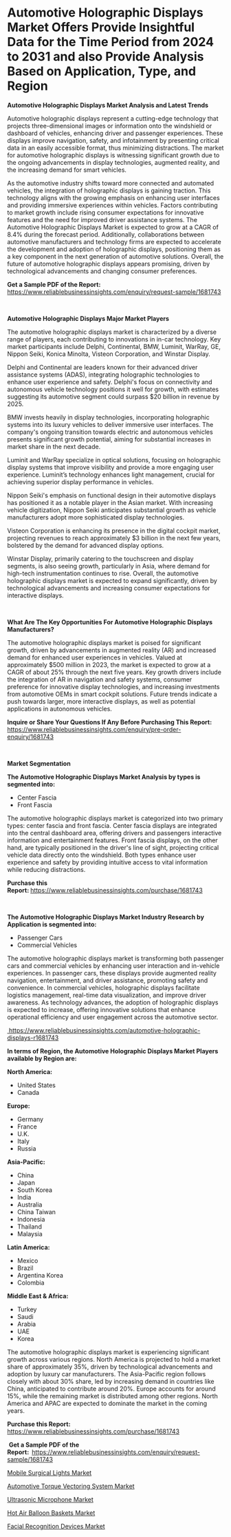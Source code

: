 <p><h1>Automotive Holographic Displays Market Offers Provide Insightful Data for the Time Period from 2024 to 2031 and also Provide Analysis Based on Application, Type, and Region</h1></p><p><strong>Automotive Holographic Displays Market Analysis and Latest Trends</strong></p>
<p><p>Automotive holographic displays represent a cutting-edge technology that projects three-dimensional images or information onto the windshield or dashboard of vehicles, enhancing driver and passenger experiences. These displays improve navigation, safety, and infotainment by presenting critical data in an easily accessible format, thus minimizing distractions. The market for automotive holographic displays is witnessing significant growth due to the ongoing advancements in display technologies, augmented reality, and the increasing demand for smart vehicles. </p><p>As the automotive industry shifts toward more connected and automated vehicles, the integration of holographic displays is gaining traction. This technology aligns with the growing emphasis on enhancing user interfaces and providing immersive experiences within vehicles. Factors contributing to market growth include rising consumer expectations for innovative features and the need for improved driver assistance systems. The Automotive Holographic Displays Market is expected to grow at a CAGR of 8.4% during the forecast period. Additionally, collaborations between automotive manufacturers and technology firms are expected to accelerate the development and adoption of holographic displays, positioning them as a key component in the next generation of automotive solutions. Overall, the future of automotive holographic displays appears promising, driven by technological advancements and changing consumer preferences.</p></p>
<p><strong>Get a Sample PDF of the Report:&nbsp;</strong> <a href="https://www.reliablebusinessinsights.com/enquiry/request-sample/1681743?utm_campaign=97&utm_medium=2&utm_source=Github&utm_content=ia&utm_term=01102024&utm_id=automotive-holographic-displays">https://www.reliablebusinessinsights.com/enquiry/request-sample/1681743</a></p>
<p>&nbsp;</p>
<p><strong>Automotive Holographic Displays Major Market Players</strong></p>
<p><p>The automotive holographic displays market is characterized by a diverse range of players, each contributing to innovations in in-car technology. Key market participants include Delphi, Continental, BMW, Luminit, WarRay, GE, Nippon Seiki, Konica Minolta, Visteon Corporation, and Winstar Display.</p><p>Delphi and Continental are leaders known for their advanced driver assistance systems (ADAS), integrating holographic technologies to enhance user experience and safety. Delphi's focus on connectivity and autonomous vehicle technology positions it well for growth, with estimates suggesting its automotive segment could surpass $20 billion in revenue by 2025.</p><p>BMW invests heavily in display technologies, incorporating holographic systems into its luxury vehicles to deliver immersive user interfaces. The company's ongoing transition towards electric and autonomous vehicles presents significant growth potential, aiming for substantial increases in market share in the next decade.</p><p>Luminit and WarRay specialize in optical solutions, focusing on holographic display systems that improve visibility and provide a more engaging user experience. Luminit’s technology enhances light management, crucial for achieving superior display performance in vehicles.</p><p>Nippon Seiki's emphasis on functional design in their automotive displays has positioned it as a notable player in the Asian market. With increasing vehicle digitization, Nippon Seiki anticipates substantial growth as vehicle manufacturers adopt more sophisticated display technologies.</p><p>Visteon Corporation is enhancing its presence in the digital cockpit market, projecting revenues to reach approximately $3 billion in the next few years, bolstered by the demand for advanced display options.</p><p>Winstar Display, primarily catering to the touchscreen and display segments, is also seeing growth, particularly in Asia, where demand for high-tech instrumentation continues to rise. Overall, the automotive holographic displays market is expected to expand significantly, driven by technological advancements and increasing consumer expectations for interactive displays.</p></p>
<p>&nbsp;</p>
<p><strong>What Are The Key Opportunities For Automotive Holographic Displays Manufacturers?</strong></p>
<p><p>The automotive holographic displays market is poised for significant growth, driven by advancements in augmented reality (AR) and increased demand for enhanced user experiences in vehicles. Valued at approximately $500 million in 2023, the market is expected to grow at a CAGR of about 25% through the next five years. Key growth drivers include the integration of AR in navigation and safety systems, consumer preference for innovative display technologies, and increasing investments from automotive OEMs in smart cockpit solutions. Future trends indicate a push towards larger, more interactive displays, as well as potential applications in autonomous vehicles.</p></p>
<p><strong>Inquire or Share Your Questions If Any Before Purchasing This Report:</strong> <a href="https://www.reliablebusinessinsights.com/enquiry/pre-order-enquiry/1681743?utm_campaign=97&utm_medium=2&utm_source=Github&utm_content=ia&utm_term=01102024&utm_id=automotive-holographic-displays">https://www.reliablebusinessinsights.com/enquiry/pre-order-enquiry/1681743</a></p>
<p>&nbsp;</p>
<p><strong>Market Segmentation</strong></p>
<p><strong>The Automotive Holographic Displays Market Analysis by types is segmented into:</strong></p>
<p><ul><li>Center Fascia</li><li>Front Fascia</li></ul></p>
<p><p>The automotive holographic displays market is categorized into two primary types: center fascia and front fascia. Center fascia displays are integrated into the central dashboard area, offering drivers and passengers interactive information and entertainment features. Front fascia displays, on the other hand, are typically positioned in the driver's line of sight, projecting critical vehicle data directly onto the windshield. Both types enhance user experience and safety by providing intuitive access to vital information while reducing distractions.</p></p>
<p><strong>Purchase this Report:&nbsp;</strong><a href="https://www.reliablebusinessinsights.com/purchase/1681743?utm_campaign=97&utm_medium=2&utm_source=Github&utm_content=ia&utm_term=01102024&utm_id=automotive-holographic-displays">https://www.reliablebusinessinsights.com/purchase/1681743</a></p>
<p>&nbsp;</p>
<p><strong>The Automotive Holographic Displays Market Industry Research by Application is segmented into:</strong></p>
<p><ul><li>Passenger Cars</li><li>Commercial Vehicles</li></ul></p>
<p><p>The automotive holographic displays market is transforming both passenger cars and commercial vehicles by enhancing user interaction and in-vehicle experiences. In passenger cars, these displays provide augmented reality navigation, entertainment, and driver assistance, promoting safety and convenience. In commercial vehicles, holographic displays facilitate logistics management, real-time data visualization, and improve driver awareness. As technology advances, the adoption of holographic displays is expected to increase, offering innovative solutions that enhance operational efficiency and user engagement across the automotive sector.</p></p>
<p><a href="https://www.reliablebusinessinsights.com/automotive-holographic-displays-r1681743?utm_campaign=97&utm_medium=2&utm_source=Github&utm_content=ia&utm_term=01102024&utm_id=automotive-holographic-displays">&nbsp;https://www.reliablebusinessinsights.com/automotive-holographic-displays-r1681743</a></p>
<p><strong>In terms of Region, the Automotive Holographic Displays Market Players available by Region are:</strong></p>
<p>
    <p> <strong> North America: </strong>
        <ul>
            <li>United States</li>
            <li>Canada</li>
        </ul>
        </p> 
    <p> <strong> Europe: </strong>
        <ul>
            <li>Germany</li>
            <li>France</li>
            <li>U.K.</li>
            <li>Italy</li>
            <li>Russia</li>
        </ul>
        </p> 
    <p> <strong> Asia-Pacific: </strong>
        <ul>
            <li>China</li>
            <li>Japan</li>
            <li>South Korea</li>
            <li>India</li>
            <li>Australia</li>
            <li>China Taiwan</li>
            <li>Indonesia</li>
            <li>Thailand</li>
            <li>Malaysia</li>
        </ul>
        </p> 
    <p> <strong> Latin America: </strong>
        <ul>
            <li>Mexico</li>
            <li>Brazil</li>
            <li>Argentina Korea</li>
            <li>Colombia</li>
        </ul>
        </p> 
    <p> <strong> Middle East & Africa: </strong>
        <ul>
            <li>Turkey</li>
            <li>Saudi</li>
            <li>Arabia</li>
            <li>UAE</li>
            <li>Korea</li>
        </ul>
    </p>
    </p>
<p><p>The automotive holographic displays market is experiencing significant growth across various regions. North America is projected to hold a market share of approximately 35%, driven by technological advancements and adoption by luxury car manufacturers. The Asia-Pacific region follows closely with about 30% share, led by increasing demand in countries like China, anticipated to contribute around 20%. Europe accounts for around 15%, while the remaining market is distributed among other regions. North America and APAC are expected to dominate the market in the coming years.</p></p>
<p><strong>Purchase this Report: </strong><a href="https://www.reliablebusinessinsights.com/purchase/1681743?utm_campaign=97&utm_medium=2&utm_source=Github&utm_content=ia&utm_term=01102024&utm_id=automotive-holographic-displays">https://www.reliablebusinessinsights.com/purchase/1681743</a></p>
<p>&nbsp;<strong>Get a Sample PDF of the Report:&nbsp;&nbsp;</strong><a href="https://www.reliablebusinessinsights.com/enquiry/request-sample/1681743?utm_campaign=97&utm_medium=2&utm_source=Github&utm_content=ia&utm_term=01102024&utm_id=automotive-holographic-displays">https://www.reliablebusinessinsights.com/enquiry/request-sample/1681743</a></p>
<p><strong></strong></p>
<p><p><a href="https://www.linkedin.com/pulse/insights-mobile-surgical-lights-market-size-which-expanding-cc3de?utm_campaign=97&utm_medium=2&utm_source=Github&utm_content=ia&utm_term=01102024&utm_id=automotive-holographic-displays">Mobile Surgical Lights Market</a></p><p><a href="https://github.com/michaelhall412/Market-Research-Report-List-1/blob/main/automotive-torque-vectoring-system-market.md?utm_campaign=97&utm_medium=2&utm_source=Github&utm_content=ia&utm_term=01102024&utm_id=automotive-holographic-displays">Automotive Torque Vectoring System Market</a></p><p><a href="https://issuu.com/reportprime-2/docs/ultrasonic-microphone-market-size-2_c093c3524c897b?utm_campaign=97&utm_medium=2&utm_source=Github&utm_content=ia&utm_term=01102024&utm_id=automotive-holographic-displays">Ultrasonic Microphone Market</a></p><p><a href="https://www.linkedin.com/pulse/global-hot-air-balloon-baskets-market-trends-forecasts-strategic-sgvof?utm_campaign=97&utm_medium=2&utm_source=Github&utm_content=ia&utm_term=01102024&utm_id=automotive-holographic-displays">Hot Air Balloon Baskets Market</a></p><p><a href="https://issuu.com/reportprime-2/docs/facial-recognition-devices-market-s_ba9a1cb046430a?utm_campaign=97&utm_medium=2&utm_source=Github&utm_content=ia&utm_term=01102024&utm_id=automotive-holographic-displays">Facial Recognition Devices Market</a></p></p>